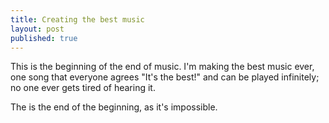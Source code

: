 ```yaml
---
title: Creating the best music
layout: post
published: true
---
```

This is the beginning of the end of music. I'm making the best music ever, one song that everyone agrees "It's the best!" and can be played infinitely; no one ever gets tired of hearing it.

The is the end of the beginning, as it's impossible.

